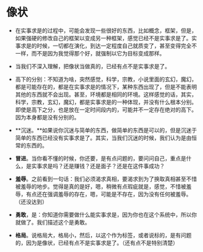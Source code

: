 # 像状


- 在实事求是的过程中，可能会发现一些很好的东西，比如概念，框架，但是，如果强硬的修改自己的框架以变成另一种框架，感觉已经不是实事求是了。实事求是的时候，一切都在演化，到达一定程度自己就质变了，甚至变得完全不一样，而不是因为我觉得那个好，就强制以它为目标变成那样。

- 当我们不深入理解，把像状当做真的，已经有点不是实事求是了。

- 高下的分别：不知道为啥，突然感觉，科学，宗教，小说里面的玄幻，魔幻，都是可能存在的，都是在实事求是的情况下，某种东西出现了，但是不能表明其他的东西就不会出现。甚至，环境都是相同的环境。这样感觉的话，其实，科学，宗教，玄幻，魔幻，都是实事求是的一种体现，并没有什么根本分别。即使是高下之分，也是放在一定时间段内的，可能并不一定存在绝对的高下。因为本身都是没有分别的。



- **沉迷。**如果说你沉迷与简单的东西，做简单的东西是可以的，但是沉迷于简单的东西已经没有实事求是了。其实，当我们沉迷的时候，我们认为是由恒常的东西的。


- **冒进**。当你看不懂的时候，你还要，是有点问题的，要问问自己，重点是什么，是实事求是吗？还是赚钱？还是面子？还是在这件事成功？


- **羞辱**。之前看到一句话：我们必须渴求真相，要渴求到为了换取真相甚至不惜被羞辱的地步。觉得是真的是好，嗯，稍微有点瑕疵就是，感觉，不惜被羞辱，有点还在强调羞辱的存在，嗯，可能是不存在，因为没有任何被羞辱。（还没达到）
- **勇敢**，是：你知道你需要做什么能实事求是，因为你也在这个系统中，所以你就做了。我们描述这个是勇敢。
- **格局**。说格局大，格局小，然后，以这个作为标签，或者说标的，是有问题的，因为是像状，已经有点不是实事求是了。（还有点不是特别清楚）
